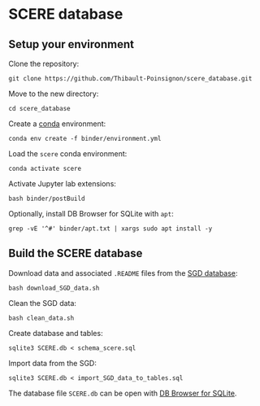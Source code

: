 # SCERE database

## Setup your environment

Clone the repository:
```
git clone https://github.com/Thibault-Poinsignon/scere_database.git
```

Move to the new directory:
```
cd scere_database
```

Create a [conda](https://docs.conda.io/en/latest/miniconda.html) environment:
```
conda env create -f binder/environment.yml
```

Load the `scere` conda environment:
```
conda activate scere
```

Activate Jupyter lab extensions:
```
bash binder/postBuild
```

Optionally, install DB Browser for SQLite with `apt`:
```
grep -vE '^#' binder/apt.txt | xargs sudo apt install -y
```



## Build the SCERE database

Download data and associated `.README` files from the [SGD database](https://www.yeastgenome.org/):
```
bash download_SGD_data.sh
```

Clean the SGD data:
```
bash clean_data.sh
```

Create database and tables:
```
sqlite3 SCERE.db < schema_scere.sql
```

Import data from the SGD:
```
sqlite3 SCERE.db < import_SGD_data_to_tables.sql
```

The database file `SCERE.db` can be open with [DB Browser for SQLite](https://sqlitebrowser.org/).
